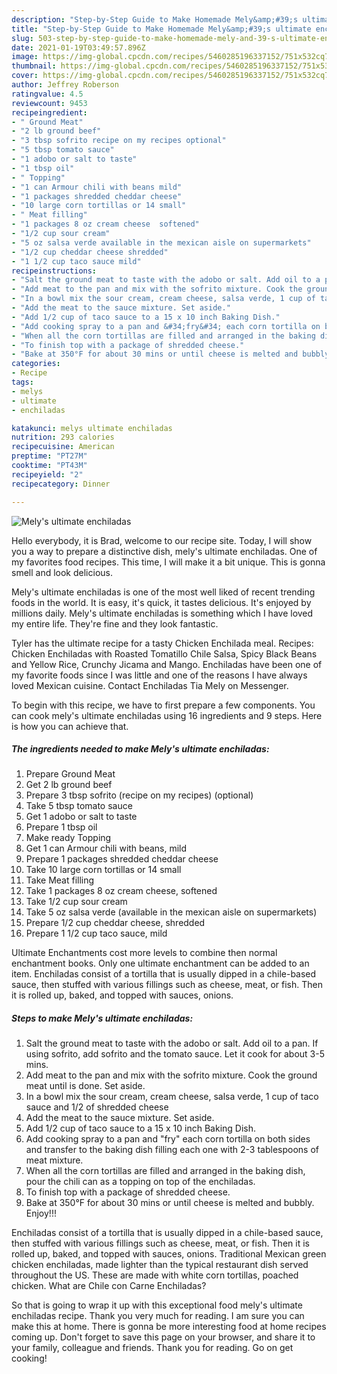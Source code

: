 ```yaml
---
description: "Step-by-Step Guide to Make Homemade Mely&amp;#39;s ultimate enchiladas"
title: "Step-by-Step Guide to Make Homemade Mely&amp;#39;s ultimate enchiladas"
slug: 503-step-by-step-guide-to-make-homemade-mely-and-39-s-ultimate-enchiladas
date: 2021-01-19T03:49:57.896Z
image: https://img-global.cpcdn.com/recipes/5460285196337152/751x532cq70/melys-ultimate-enchiladas-recipe-main-photo.jpg
thumbnail: https://img-global.cpcdn.com/recipes/5460285196337152/751x532cq70/melys-ultimate-enchiladas-recipe-main-photo.jpg
cover: https://img-global.cpcdn.com/recipes/5460285196337152/751x532cq70/melys-ultimate-enchiladas-recipe-main-photo.jpg
author: Jeffrey Roberson
ratingvalue: 4.5
reviewcount: 9453
recipeingredient:
- " Ground Meat"
- "2 lb ground beef"
- "3 tbsp sofrito recipe on my recipes optional"
- "5 tbsp tomato sauce"
- "1 adobo or salt to taste"
- "1 tbsp oil"
- " Topping"
- "1 can Armour chili with beans mild"
- "1 packages shredded cheddar cheese"
- "10 large corn tortillas or 14 small"
- " Meat filling"
- "1 packages 8 oz cream cheese  softened"
- "1/2 cup sour cream"
- "5 oz salsa verde available in the mexican aisle on supermarkets"
- "1/2 cup cheddar cheese shredded"
- "1 1/2 cup taco sauce mild"
recipeinstructions:
- "Salt the ground meat to taste with the adobo or salt. Add oil to a pan. If using sofrito, add sofrito and the tomato sauce. Let it cook for about 3-5 mins."
- "Add meat to the pan and mix with the sofrito mixture. Cook the ground meat until is done. Set aside."
- "In a bowl mix the sour cream, cream cheese, salsa verde, 1 cup of taco sauce and 1/2 of shredded cheese"
- "Add the meat to the sauce mixture. Set aside."
- "Add 1/2 cup of taco sauce to a 15 x 10 inch Baking Dish."
- "Add cooking spray to a pan and &#34;fry&#34; each corn tortilla on both sides and transfer to the baking dish filling each one with 2-3 tablespoons of meat mixture."
- "When all the corn tortillas are filled and arranged in the baking dish, pour the chili can as a topping on top of the enchiladas."
- "To finish top with a package of shredded cheese."
- "Bake at 350°F for about 30 mins or until cheese is melted and bubbly.  Enjoy!!!"
categories:
- Recipe
tags:
- melys
- ultimate
- enchiladas

katakunci: melys ultimate enchiladas 
nutrition: 293 calories
recipecuisine: American
preptime: "PT27M"
cooktime: "PT43M"
recipeyield: "2"
recipecategory: Dinner

---
```



![Mely&#39;s ultimate enchiladas](https://img-global.cpcdn.com/recipes/5460285196337152/751x532cq70/melys-ultimate-enchiladas-recipe-main-photo.jpg)

Hello everybody, it is Brad, welcome to our recipe site. Today, I will show you a way to prepare a distinctive dish, mely&#39;s ultimate enchiladas. One of my favorites food recipes. This time, I will make it a bit unique. This is gonna smell and look delicious.

Mely&#39;s ultimate enchiladas is one of the most well liked of recent trending foods in the world. It is easy, it's quick, it tastes delicious. It's enjoyed by millions daily. Mely&#39;s ultimate enchiladas is something which I have loved my entire life. They're fine and they look fantastic.

Tyler has the ultimate recipe for a tasty Chicken Enchilada meal. Recipes: Chicken Enchiladas with Roasted Tomatillo Chile Salsa, Spicy Black Beans and Yellow Rice, Crunchy Jicama and Mango. Enchiladas have been one of my favorite foods since I was little and one of the reasons I have always loved Mexican cuisine. Contact Enchiladas Tia Mely on Messenger.


To begin with this recipe, we have to first prepare a few components. You can cook mely&#39;s ultimate enchiladas using 16 ingredients and 9 steps. Here is how you can achieve that.

<!--inarticleads1-->

##### The ingredients needed to make Mely&#39;s ultimate enchiladas:

1. Prepare  Ground Meat
1. Get 2 lb ground beef
1. Prepare 3 tbsp sofrito (recipe on my recipes) (optional)
1. Take 5 tbsp tomato sauce
1. Get 1 adobo or salt to taste
1. Prepare 1 tbsp oil
1. Make ready  Topping
1. Get 1 can Armour chili with beans, mild
1. Prepare 1 packages shredded cheddar cheese
1. Take 10 large corn tortillas or 14 small
1. Take  Meat filling
1. Take 1 packages 8 oz cream cheese,  softened
1. Take 1/2 cup sour cream
1. Take 5 oz salsa verde (available in the mexican aisle on supermarkets)
1. Prepare 1/2 cup cheddar cheese, shredded
1. Prepare 1 1/2 cup taco sauce, mild


Ultimate Enchantments cost more levels to combine then normal enchantment books. Only one ultimate enchantment can be added to an item. Enchiladas consist of a tortilla that is usually dipped in a chile-based sauce, then stuffed with various fillings such as cheese, meat, or fish. Then it is rolled up, baked, and topped with sauces, onions. 

<!--inarticleads2-->

##### Steps to make Mely&#39;s ultimate enchiladas:

1. Salt the ground meat to taste with the adobo or salt. Add oil to a pan. If using sofrito, add sofrito and the tomato sauce. Let it cook for about 3-5 mins.
1. Add meat to the pan and mix with the sofrito mixture. Cook the ground meat until is done. Set aside.
1. In a bowl mix the sour cream, cream cheese, salsa verde, 1 cup of taco sauce and 1/2 of shredded cheese
1. Add the meat to the sauce mixture. Set aside.
1. Add 1/2 cup of taco sauce to a 15 x 10 inch Baking Dish.
1. Add cooking spray to a pan and &#34;fry&#34; each corn tortilla on both sides and transfer to the baking dish filling each one with 2-3 tablespoons of meat mixture.
1. When all the corn tortillas are filled and arranged in the baking dish, pour the chili can as a topping on top of the enchiladas.
1. To finish top with a package of shredded cheese.
1. Bake at 350°F for about 30 mins or until cheese is melted and bubbly.  Enjoy!!!


Enchiladas consist of a tortilla that is usually dipped in a chile-based sauce, then stuffed with various fillings such as cheese, meat, or fish. Then it is rolled up, baked, and topped with sauces, onions. Traditional Mexican green chicken enchiladas, made lighter than the typical restaurant dish served throughout the US. These are made with white corn tortillas, poached chicken. What are Chile con Carne Enchiladas? 

So that is going to wrap it up with this exceptional food mely&#39;s ultimate enchiladas recipe. Thank you very much for reading. I am sure you can make this at home. There is gonna be more interesting food at home recipes coming up. Don't forget to save this page on your browser, and share it to your family, colleague and friends. Thank you for reading. Go on get cooking!
